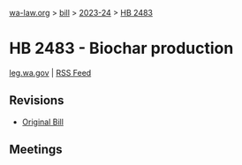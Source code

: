[wa-law.org](/) > [bill](/bill/) > [2023-24](/bill/2023-24/) > [HB 2483](/bill/2023-24/hb/2483/)

# HB 2483 - Biochar production
[leg.wa.gov](https://app.leg.wa.gov/billsummary?BillNumber=2483&Year=2023&Initiative=false) | [RSS Feed](./rss.xml)

## Revisions
* [Original Bill](1/)

## Meetings